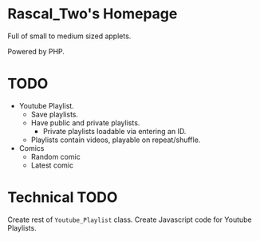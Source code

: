 # Rascal_Two's Homepage

Full of small to medium sized applets.

Powered by PHP.

# TODO

- Youtube Playlist.
    - Save playlists.
    - Have public and private playlists.
        - Private playlists loadable via entering an ID.
    - Playlists contain videos, playable on repeat/shuffle.
- Comics
    - Random comic
    - Latest comic

# Technical TODO

Create rest of `Youtube_Playlist` class.
Create Javascript code for Youtube Playlists.
